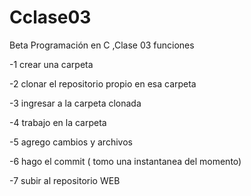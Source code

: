 # Cclase03
Beta
Programación en C ,Clase 03 funciones

-1 crear una carpeta

-2 clonar el repositorio propio en esa carpeta

-3 ingresar a la carpeta clonada

-4 trabajo en la carpeta

-5 agrego cambios y archivos

-6 hago el commit ( tomo una instantanea del momento)

-7 subir al repositorio WEB
